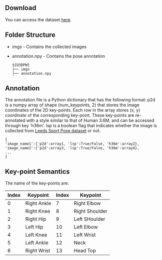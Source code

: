 ## Download
You can access the dataset [here](https://drive.google.com/file/d/1JRJuL69J0drZOAUT8VDK5ywmxt-Gm7s-/view?usp=sharing).

## Folder Structure
- imgs - Contains the collected images
- annotation.npy - Contains the pose annotation

   ```
   ${U3DPW}
   ├── imgs
   ├── annotation.npy
   ```
## Annotation
The annotation file is a Python dictionary that has the following format:
p2d is a numpy array of shape (num_keypoints, 2) that stores the image coordinates of the 2D key-points. Each row in the array stores (x, y) coordinate of the corresponding key-point. These key-points are re-annotated with a style similar to that of Human 3.6M, and can be accessed through key 'h36m'.
lsp is a boolean flag that indicates whether the image is collected from [Leeds Sport Pose dataset](https://sam.johnson.io/research/lsp.html) or not.

```
{
'image_name1':{'p2d':array1, 'lsp':True/False, 'h36m':array2},
'image_name2':{'p2d':array3, 'lsp':True/False, 'h36m':array4},
...
}
```

## Key-point Semantics
The name of the key-points are:

| Index | Keypoint | Index | Keypoint |
|---|-------------|----|----------------|
| 0 | Right Ankle | 7  | Right Elbow    |
| 1 | Right Knee  | 8  | Right Shoulder |
| 2 | Right Hip   | 9  | Left SHoulder  |
| 3 | Left Hip    | 10 | Left Elbow     |
| 4 | Left Knee   | 11 | Left Wrist     |
| 5 | Left Ankle  | 12 | Neck           |
| 6 | Right Wrist | 13 | Head Top       |
